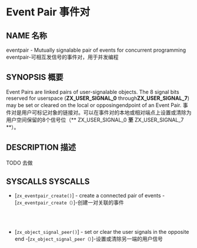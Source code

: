  
# Event Pair  事件对 

 
## NAME  名称 

eventpair - Mutually signalable pair of events for concurrent programming  eventpair-可相互发信号的事件对，用于并发编程

 
## SYNOPSIS  概要 

Event Pairs are linked pairs of user-signalable objects. The 8 signal bits reserved for userspace (**ZX_USER_SIGNAL_0** through**ZX_USER_SIGNAL_7**) may be set or cleared on the local or opposingendpoint of an Event Pair. 事件对是用户可标记对象的链接对。可以在事件对的本地或相对端点上设置或清除为用户空间保留的8个信号位（** ZX_USER_SIGNAL_0 **至** ZX_USER_SIGNAL_7 **）。

 
## DESCRIPTION  描述 

TODO  去做

 
## SYSCALLS  SYSCALLS 

 
 - [`zx_eventpair_create()`] - create a connected pair of events  -[`zx_eventpair_create（）`]-创建一对关联的事件

<br>  <br>

 
 - [`zx_object_signal_peer()`] - set or clear the user signals in the opposite end  -[`zx_object_signal_peer（）`]-设置或清除另一端的用户信号

